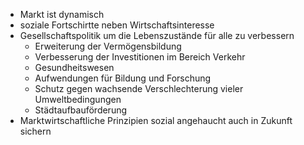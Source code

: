 + Markt ist dynamisch
+ soziale Fortschirtte neben Wirtschaftsinteresse
+ Gesellschaftspolitik um die Lebenszustände für alle zu verbessern
	+ Erweiterung der Vermögensbildung
	+ Verbesserung der Investitionen im Bereich Verkehr
	+ Gesundheitswesen
	+ Aufwendungen für Bildung und Forschung
	+ Schutz gegen wachsende Verschlechterung vieler Umweltbedingungen
	+ Städtaufbauförderung
+ Marktwirtschaftliche Prinzipien sozial angehaucht auch in Zukunft sichern